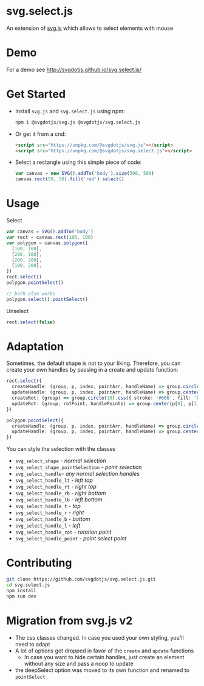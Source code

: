 # svg.select.js

An extension of [svg.js](https://github.com/svgdotjs/svg.js) which allows to select elements with mouse

# Demo

For a demo see http://svgdotjs.github.io/svg.select.js/

# Get Started

- Install `svg.js` and `svg.select.js` using npm:

  ```bash
  npm i @svgdotjs/svg.js @svgdotjs/svg.select.js
  ```

- Or get it from a cnd:

  ```html
  <script src="https://unpkg.com/@svgdotjs/svg.js"></script>
  <script src="https://unpkg.com/@svgdotjs/svg.select.js"></script>
  ```

- Select a rectangle using this simple piece of code:

  ```ts
  var canvas = new SVG().addTo('body').size(500, 500)
  canvas.rect(50, 50).fill('red').select()
  ```

# Usage

Select

```ts
var canvas = SVG().addTo('body')
var rect = canvas.rect(100, 100)
var polygon = canvas.polygon([
  [100, 100],
  [200, 100],
  [200, 200],
  [100, 200],
])
rect.select()
polygon.pointSelect()

// both also works
polygon.select().pointSelect()
```

Unselect

```ts
rect.select(false)
```

# Adaptation

Sometimes, the default shape is not to your liking. Therefore, you can create your own handles by passing in a create and update function:

```ts
rect.select({
  createHandle: (group, p, index, pointArr, handleName) => group.circle(10).css({ stroke: '#666', fill: 'blue' }),
  updateHandle: (group, p, index, pointArr, handleName) => group.center(p[0], p[1]),
  createRot: (group) => group.circle(10).css({ stroke: '#666', fill: 'blue' }),
  updateRot: (group, rotPoint, handlePoints) => group.center(p[0], p[1]),
})

polygon.pointSelect({
  createHandle: (group, p, index, pointArr, handleName) => group.circle(10).css({ stroke: '#666', fill: 'blue' }),
  updateHandle: (group, p, index, pointArr, handleName) => group.center(p[0], p[1]),
})
```

You can style the selection with the classes

- `svg_select_shape` - _normal selection_
- `svg_select_shape_pointSelection` - _point selection_
- `svg_select_handle`- _any normal selection handles_
- `svg_select_handle_lt` - _left top_
- `svg_select_handle_rt` - _right top_
- `svg_select_handle_rb` - _right bottom_
- `svg_select_handle_lb` - _left bottom_
- `svg_select_handle_t` - _top_
- `svg_select_handle_r` - _right_
- `svg_select_handle_b` - _bottom_
- `svg_select_handle_l` - _left_
- `svg_select_handle_rot` - _rotation point_
- `svg_select_handle_point` - _point select point_

# Contributing

```bash
git clone https://github.com/svgdotjs/svg.select.js.git
cd svg.select.js
npm install
npm run dev
```

# Migration from svg.js v2

- The css classes changed. In case you used your own styling, you'll need to adapt
- A lot of options got dropped in favor of the `create` and `update` functions
  - In case you want to hide certain handles, just create an element without any size and pass a noop to update
- the deepSelect option was moved to its own function and renamed to `pointSelect`

